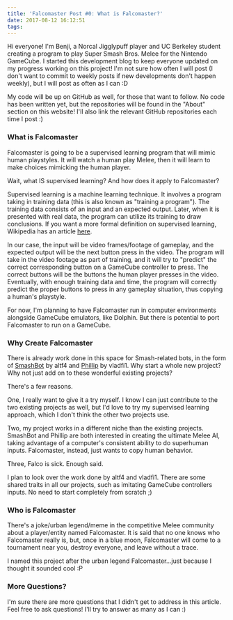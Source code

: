 ```yaml
---
title: 'Falcomaster Post #0: What is Falcomaster?'
date: 2017-08-12 16:12:51
tags:
---
```


Hi everyone! I'm Benji, a Norcal Jigglypuff player and UC Berkeley student creating a program to play Super Smash Bros. Melee for the Nintendo GameCube. I started this development blog to keep everyone updated on my progress working on this project! I'm not sure how often I will post (I don't want to commit to weekly posts if new developments don't happen weekly), but I will post as often as I can :D

My code will be up on GitHub as well, for those that want to follow. No code has been written yet, but the repositories will be found in the "About" section on this website! I'll also link the relevant GitHub repositories each time I post :)

### What is Falcomaster

Falcomaster is going to be a supervised learning program that will mimic human playstyles. It will watch a human play Melee, then it will learn to make choices mimicking the human player.

Wait, what IS supervised learning? And how does it apply to Falcomaster?
<!-- more -->
Supervised learning is a machine learning technique. It involves a program taking in training data (this is also known as "training a program"). The training data consists of an input and an expected output. Later, when it is presented with real data, the program can utilize its training to draw conclusions. If you want a more formal definition on supervised learning, Wikipedia has an article [here](https://en.wikipedia.org/wiki/Supervised_learning).

In our case, the input will be video frames/footage of gameplay, and the expected output will be the next button press in the video. The program will take in the video footage as part of training, and it will try to "predict" the correct corresponding button on a GameCube controller to press. The correct buttons will be the buttons the human player presses in the video. Eventually, with enough training data and time, the program will correctly predict the proper buttons to press in any gameplay situation, thus copying a human's playstyle.

For now, I'm planning to have Falcomaster run in computer environments alongside GameCube emulators, like Dolphin. But there is potential to port Falcomaster to run on a GameCube.

### Why Create Falcomaster

There is already work done in this space for Smash-related bots, in the form of [SmashBot](https://github.com/altf4/SmashBot) by altf4 and [Phillip](https://github.com/vladfi1/phillip) by vladfi1. Why start a whole new project? Why not just add on to these wonderful existing projects?

There's a few reasons.

One, I really want to give it a try myself. I know I can just contribute to the two existing projects as well, but I'd love to try my supervised learning approach, which I don't think the other two projects use.

Two, my project works in a different niche than the existing projects. SmashBot and Phillip are both interested in creating the ultimate Melee AI, taking advantage of a computer's consistent ability to do superhuman inputs. Falcomaster, instead, just wants to copy human behavior.

Three, Falco is sick. Enough said.

I plan to look over the work done by altf4 and vladfi1. There are some shared traits in all our projects, such as imitating GameCube controllers inputs. No need to start completely from scratch ;)

### Who is Falcomaster

There's a joke/urban legend/meme in the competitive Melee community about a player/entity named Falcomaster. It is said that no one knows who Falcomaster really is, but, once in a blue moon, Falcomaster will come to a tournament near you, destroy everyone, and leave without a trace.

I named this project after the urban legend Falcomaster...just because I thought it sounded cool :P

### More Questions?

I'm sure there are more questions that I didn't get to address in this article. Feel free to ask questions! I'll try to answer as many as I can :)
